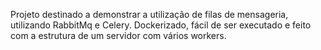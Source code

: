 Projeto destinado a demonstrar a utilização de filas de mensageria, utilizando RabbitMq e Celery.
Dockerizado, fácil de ser executado e feito com a estrutura de um servidor com vários workers.
